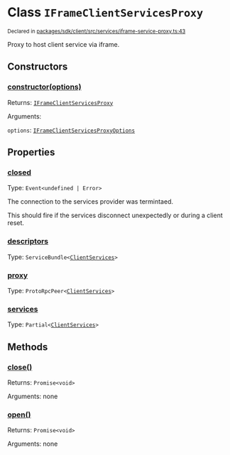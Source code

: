 # Class `IFrameClientServicesProxy`
<sub>Declared in [packages/sdk/client/src/services/iframe-service-proxy.ts:43](https://github.com/dxos/dxos/blob/d2aae6ea4/packages/sdk/client/src/services/iframe-service-proxy.ts#L43)</sub>


Proxy to host client service via iframe.

## Constructors
### [constructor(options)](https://github.com/dxos/dxos/blob/d2aae6ea4/packages/sdk/client/src/services/iframe-service-proxy.ts#L64)




Returns: <code>[IFrameClientServicesProxy](/api/@dxos/client/classes/IFrameClientServicesProxy)</code>

Arguments: 

`options`: <code>[IFrameClientServicesProxyOptions](/api/@dxos/client/types/IFrameClientServicesProxyOptions)</code>



## Properties
### [closed](https://github.com/dxos/dxos/blob/d2aae6ea4/packages/sdk/client/src/services/iframe-service-proxy.ts#L44)
Type: <code>Event&lt;undefined | Error&gt;</code>

The connection to the services provider was termintaed.

This should fire if the services disconnect unexpectedly or during a client reset.

### [descriptors](https://github.com/dxos/dxos/blob/d2aae6ea4/packages/sdk/client/src/services/iframe-service-proxy.ts#L128)
Type: <code>ServiceBundle&lt;[ClientServices](/api/@dxos/client/types/ClientServices)&gt;</code>



### [proxy](https://github.com/dxos/dxos/blob/d2aae6ea4/packages/sdk/client/src/services/iframe-service-proxy.ts#L124)
Type: <code>ProtoRpcPeer&lt;[ClientServices](/api/@dxos/client/types/ClientServices)&gt;</code>



### [services](https://github.com/dxos/dxos/blob/d2aae6ea4/packages/sdk/client/src/services/iframe-service-proxy.ts#L132)
Type: <code>Partial&lt;[ClientServices](/api/@dxos/client/types/ClientServices)&gt;</code>




## Methods
### [close()](https://github.com/dxos/dxos/blob/d2aae6ea4/packages/sdk/client/src/services/iframe-service-proxy.ts#L170)




Returns: <code>Promise&lt;void&gt;</code>

Arguments: none




### [open()](https://github.com/dxos/dxos/blob/d2aae6ea4/packages/sdk/client/src/services/iframe-service-proxy.ts#L136)




Returns: <code>Promise&lt;void&gt;</code>

Arguments: none




